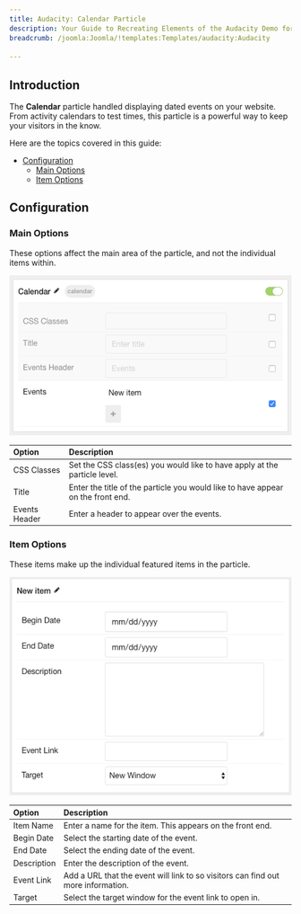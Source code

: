 ```yaml
---
title: Audacity: Calendar Particle
description: Your Guide to Recreating Elements of the Audacity Demo for Joomla
breadcrumb: /joomla:Joomla/!templates:Templates/audacity:Audacity

---
```


## Introduction

The **Calendar** particle handled displaying dated events on your website. From activity calendars to test times, this particle is a powerful way to keep your visitors in the know.

Here are the topics covered in this guide:

* [Configuration](#configuration)
  * [Main Options](#main-options)
  * [Item Options](#item-options)

## Configuration

### Main Options

These options affect the main area of the particle, and not the individual items within.

![Calendar](assets/particle_calendar2.png)

| Option        | Description                                                                     |
| :------------ | :------------------------------------------------------------------------------ |
| CSS Classes   | Set the CSS class(es) you would like to have apply at the particle level.       |
| Title         | Enter the title of the particle you would like to have appear on the front end. |
| Events Header | Enter a header to appear over the events.                                       |

### Item Options

These items make up the individual featured items in the particle.

![Calendar](assets/particle_calendar3.png)

| Option      | Description                                                                      |
| :---------- | :------------------------------------------------------------------------------- |
| Item Name   | Enter a name for the item. This appears on the front end.                        |
| Begin Date  | Select the starting date of the event.                                           |
| End Date    | Select the ending date of the event.                                             |
| Description | Enter the description of the event.                                              |
| Event Link  | Add a URL that the event will link to so visitors can find out more information. |
| Target      | Select the target window for the event link to open in.                          |